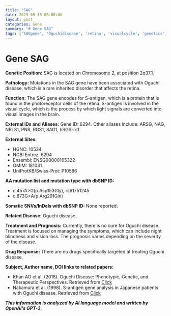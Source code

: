 ```yaml
---
title: "SAG"
date: 2023-05-15 00:00:00
layout: post
categories: Gene
summary: "# Gene SAG"
tags: ['SAGgene', 'Oguchidisease', 'retina', 'visualcycle', 'genetics', 'mutations', 'treatment', 'prognosis']
---
```


# Gene SAG

**Genetic Position:** SAG is located on Chromosome 2, at position 2q37.1.

**Pathology:** Mutations in the SAG gene have been associated with Oguchi disease, which is a rare inherited disorder that affects the retina.

**Function:** The SAG gene encodes for S-antigen, which is a protein that is found in the photoreceptor cells of the retina. S-antigen is involved in the visual cycle, which is the process by which light signals are converted into visual images in the brain.

**External IDs and Aliases:** Gene ID: 6294. Other aliases include: ARSG, NAG, NRLS1, PNR, RGS1, SAG1, hRGS-rs1.

**External Sites:**
- HGNC: 10534
- NCBI Entrez: 6294
- Ensembl: ENSG00000165322
- OMIM: 181031
- UniProtKB/Swiss-Prot: P10586

**AA mutation list and mutation type with dbSNP ID:** 
- c.457A>G(p.Asp153Gly), rs61751245
- c.873G>A(p.Arg291Gln)

**Somatic SNVs/InDels with dbSNP ID:** None reported.

**Related Disease:** Oguchi disease.

**Treatment and Prognosis:** Currently, there is no cure for Oguchi disease. Treatment is focused on managing the symptoms, which can include night blindness and vision loss. The prognosis varies depending on the severity of the disease.

**Drug Response:** There are no drugs specifically targeted at treating Oguchi disease.

**Subject, Author name, DOI links to related papers:**
- Khan AO et al. (2018). Oguchi Disease: Phenotypic, Genetic, and Therapeutic Perspectives. Retrieved from [Click](https://doi.org/10.1167/iovs.17-23206.)
- Nakamura et al. (1998). S-antigen gene analysis in Japanese patients with Oguchi disease. Retrieved from [Click](https://doi.org/10.1007/s004170050207.)

**_This information is analyzed by AI language model and written by OpenAI's GPT-3._**